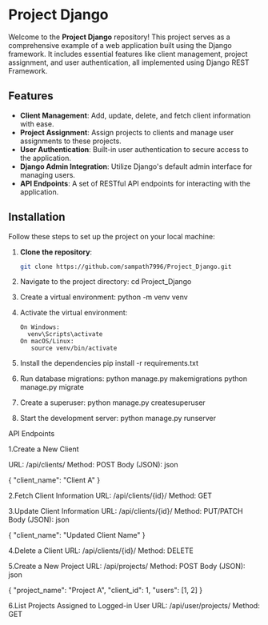 # Project Django

Welcome to the **Project Django** repository! This project serves as a comprehensive example of a web application built using the Django framework. It includes essential features like client management, project assignment, and user authentication, all implemented using Django REST Framework.

## Features

- **Client Management**: Add, update, delete, and fetch client information with ease.
- **Project Assignment**: Assign projects to clients and manage user assignments to these projects.
- **User Authentication**: Built-in user authentication to secure access to the application.
- **Django Admin Integration**: Utilize Django's default admin interface for managing users.
- **API Endpoints**: A set of RESTful API endpoints for interacting with the application.

## Installation

Follow these steps to set up the project on your local machine:

1. **Clone the repository**:
   ```bash
   git clone https://github.com/sampath7996/Project_Django.git

2.  Navigate to the project directory:
       cd Project_Django
    
3.  Create a virtual environment:
        python -m venv venv
    
4.  Activate the virtual environment:

        On Windows:
          venv\Scripts\activate
        On macOS/Linux:
           source venv/bin/activate


5. Install the dependencies
    pip install -r requirements.txt

6.  Run database migrations:
      python manage.py makemigrations
      python manage.py migrate
    
7.    Create a superuser:
      python manage.py createsuperuser

8.  Start the development server:
      python manage.py runserver

API Endpoints

1.Create a New Client

URL: /api/clients/
Method: POST
Body (JSON):
json

{
  "client_name": "Client A"
}

2.Fetch Client Information
URL: /api/clients/{id}/
Method: GET

3.Update Client Information
URL: /api/clients/{id}/
Method: PUT/PATCH
Body (JSON):
json

{
  "client_name": "Updated Client Name"
}

4.Delete a Client
URL: /api/clients/{id}/
Method: DELETE

5.Create a New Project
URL: /api/projects/
Method: POST
Body (JSON):
json

{
  "project_name": "Project A",
  "client_id": 1,
  "users": [1, 2]
}

6.List Projects Assigned to Logged-in User
URL: /api/user/projects/
Method: GET
